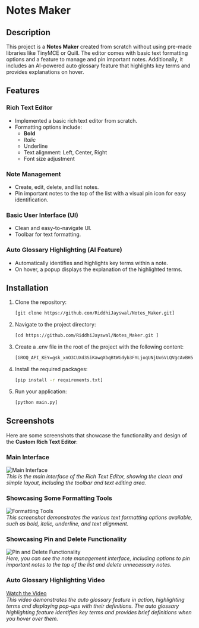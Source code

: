 # Notes Maker

## Description
<!-- Provide a detailed description of your project here -->
This project is a **Notes Maker** created from scratch without using pre-made libraries like TinyMCE or Quill. The editor comes with basic text formatting options and a feature to manage and pin important notes. Additionally, it includes an AI-powered auto glossary feature that highlights key terms and provides explanations on hover.

## Features

### Rich Text Editor
- Implemented a basic rich text editor from scratch.
- Formatting options include:
  - **Bold**
  - *Italic*
  - Underline
  - Text alignment: Left, Center, Right
  - Font size adjustment

### Note Management
- Create, edit, delete, and list notes.
- Pin important notes to the top of the list with a visual pin icon for easy identification.

### Basic User Interface (UI)
- Clean and easy-to-navigate UI.
- Toolbar for text formatting.

### Auto Glossary Highlighting (AI Feature)
- Automatically identifies and highlights key terms within a note.
- On hover, a popup displays the explanation of the highlighted terms.

## Installation
<!-- Provide instructions on how to set up your project locally -->

1. Clone the repository:
   ```bash
   [git clone https://github.com/RiddhiJayswal/Notes_Maker.git]
   
2. Navigate to the project directory:
    ```bash
    [cd https://github.com/RiddhiJayswal/Notes_Maker.git ]
    
3. Create a .env file in the root of the project with the following content:
    ```bash
    [GROQ_API_KEY=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]
    
4. Install the required packages:
    ```bash
    [pip install -r requirements.txt]
    
5. Run your application:
    ```bash
    [python main.py]

## Screenshots
Here are some screenshots that showcase the functionality and design of the **Custom Rich Text Editor**:

### Main Interface
![Main Interface](https://drive.google.com/uc?export=view&id=1OMXxqqbC6auPTptCkJCNcH6HxhtWAKQV)  
*This is the main interface of the Rich Text Editor, showing the clean and simple layout, including the toolbar and text editing area.*

### Showcasing Some Formatting Tools
![Formatting Tools](https://drive.google.com/uc?export=view&id=1Gb3ru1gAR2sWkZY6WJzNCQ6MqyAZ8IHQ)  
*This screenshot demonstrates the various text formatting options available, such as bold, italic, underline, and text alignment.*

### Showcasing Pin and Delete Functionality
![Pin and Delete Functionality](https://drive.google.com/uc?export=view&id=1wW3bMai06yksYLLwlXfAesKLrOes6MQ4)  
*Here, you can see the note management interface, including options to pin important notes to the top of the list and delete unnecessary notes.*


### Auto Glossary Highlighting Video
[Watch the Video](https://drive.google.com/file/d/1ktJN3XX4UYZXuq56V8NZADXsrR6JDHCO/view?usp=drive_link)  
*This video demonstrates the auto glossary feature in action, highlighting terms and displaying pop-ups with their definitions.*
*The auto glossary highlighting feature identifies key terms and provides brief definitions when you hover over them.*

